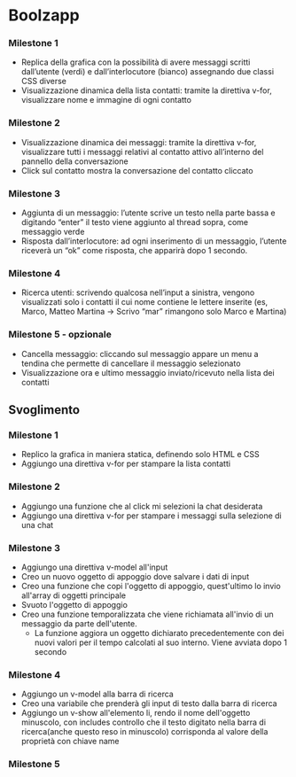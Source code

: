 # Boolzapp

### Milestone 1

- Replica della grafica con la possibilità di avere messaggi scritti dall’utente (verdi) e
  dall’interlocutore (bianco) assegnando due classi CSS diverse
- Visualizzazione dinamica della lista contatti: tramite la direttiva v-for, visualizzare
  nome e immagine di ogni contatto

### Milestone 2

- Visualizzazione dinamica dei messaggi: tramite la direttiva v-for, visualizzare tutti i
  messaggi relativi al contatto attivo all’interno del pannello della conversazione
- Click sul contatto mostra la conversazione del contatto cliccato

### Milestone 3

- Aggiunta di un messaggio: l’utente scrive un testo nella parte bassa e digitando
  “enter” il testo viene aggiunto al thread sopra, come messaggio verde
- Risposta dall’interlocutore: ad ogni inserimento di un messaggio, l’utente riceverà
  un “ok” come risposta, che apparirà dopo 1 secondo.

### Milestone 4

- Ricerca utenti: scrivendo qualcosa nell’input a sinistra, vengono visualizzati solo i
  contatti il cui nome contiene le lettere inserite (es, Marco, Matteo Martina -> Scrivo
  “mar” rimangono solo Marco e Martina)

### Milestone 5 - opzionale

- Cancella messaggio: cliccando sul messaggio appare un menu a tendina che
  permette di cancellare il messaggio selezionato
- Visualizzazione ora e ultimo messaggio inviato/ricevuto nella lista dei contatti

## Svoglimento

### Milestone 1

- Replico la grafica in maniera statica, definendo solo HTML e CSS
- Aggiungo una direttiva v-for per stampare la lista contatti

### Milestone 2

- Aggiungo una funzione che al click mi selezioni la chat desiderata
- Aggiungo una direttiva v-for per stampare i messaggi sulla selezione di una chat

### Milestone 3

- Aggiungo una direttiva v-model all'input
- Creo un nuovo oggetto di appoggio dove salvare i dati di input
- Creo una funzione che copi l'oggetto di appoggio, quest'ultimo lo invio all'array di oggetti principale
- Svuoto l'oggetto di appoggio
- Creo una funzione temporalizzata che viene richiamata all'invio di un messaggio da parte dell'utente.
  - La funzione aggiora un oggetto dichiarato precedentemente con dei nuovi valori per il tempo calcolati al suo interno. Viene avviata dopo 1 secondo

### Milestone 4

- Aggiungo un v-model alla barra di ricerca
- Creo una variabile che prenderà gli input di testo dalla barra di ricerca
- Aggiungo un v-show all'elemento li, rendo il nome dell'oggetto minuscolo, con includes controllo che il testo digitato nella barra di ricerca(anche questo reso in minuscolo) corrisponda al valore della proprietà con chiave name

### Milestone 5

